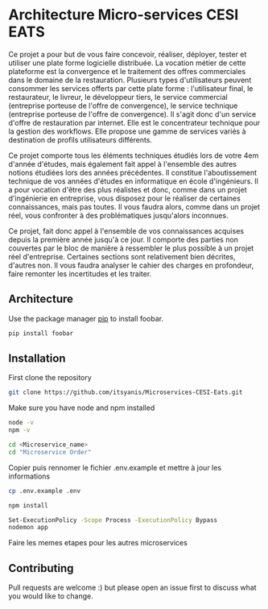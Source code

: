 # Architecture Micro-services CESI EATS

Ce projet a pour but de vous faire concevoir, réaliser, déployer, tester et utiliser une plate forme logicielle distribuée. La vocation métier de cette plateforme est la convergence et le traitement des offres commerciales dans le domaine de la restauration. Plusieurs types d'utilisateurs peuvent consommer les services offerts par cette plate forme : l'utilisateur final, le restaurateur, le livreur, le développeur tiers, le service commercial (entreprise porteuse de l'offre de convergence), le service technique (entreprise porteuse de l'offre de convergence). Il s'agit donc d'un service d'offre de restauration par internet. Elle est le concentrateur technique pour la gestion des workflows. Elle propose une gamme de services variés à destination de profils utilisateurs différents.

Ce projet comporte tous les éléments techniques étudiés lors de votre 4em d'année d'études, mais également fait appel à l'ensemble des autres notions étudiées lors des années précédentes. Il constitue l'aboutissement technique de vos années d'études en informatique en école d'ingénieurs. Il a pour vocation d'être des plus réalistes et donc, comme dans un projet d'ingénierie en entreprise, vous disposez pour le réaliser de certaines connaissances, mais pas toutes. Il vous faudra alors, comme dans un projet réel, vous confronter à des problématiques jusqu'alors inconnues.

Ce projet, fait donc appel à l'ensemble de vos connaissances acquises depuis la première année jusqu'à ce jour. Il comporte des parties non couvertes par le bloc de manière à ressembler le plus possible à un projet réel d'entreprise. Certaines sections sont relativement bien décrites, d'autres non. Il vous faudra analyser le cahier des charges en profondeur, faire remonter les incertitudes et les traiter.

## Architecture

Use the package manager [pip](https://pip.pypa.io/en/stable/) to install foobar.

```bash
pip install foobar
```

## Installation

First clone the repository 
```bash
git clone https://github.com/itsyanis/Microservices-CESI-Eats.git
```
Make sure you have node and npm installed

```bash
node -v
npm -v 
```

```bash
cd <Microservice_name>
cd "Microservice Order"
```

Copier puis rennomer le fichier .env.example et mettre à jour les informations

```bash
cp .env.example .env
```

```bash
npm install
```

```bash
Set-ExecutionPolicy -Scope Process -ExecutionPolicy Bypass
nodemon app 
```

Faire les memes etapes pour les autres microservices 

## Contributing

Pull requests are welcome :) but please open an issue first
to discuss what you would like to change.
